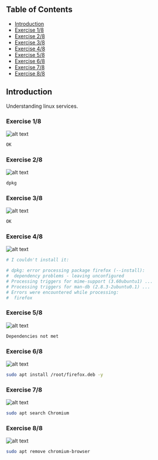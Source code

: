 ## Table of Contents

- [Introduction](#introduction)
- [Exercise 1/8](#exercise-18)
- [Exercise 2/8](#exercise-28)
- [Exercise 3/8](#exercise-38)
- [Exercise 4/8](#exercise-48)
- [Exercise 5/8](#exercise-58)
- [Exercise 6/8](#exercise-68)
- [Exercise 7/8](#exercise-78)
- [Exercise 8/8](#exercise-88)


##  Introduction

Understanding linux services.

### Exercise 1/8
![alt text](image.png)
```bash
OK
```
### Exercise 2/8
![alt text](image-1.png)
```bash
dpkg
```
### Exercise 3/8
![alt text](image-2.png)
```bash
OK
```
### Exercise 4/8
![alt text](image-3.png)
```bash
# I couldn't install it:

# dpkg: error processing package firefox (--install):
#  dependency problems - leaving unconfigured
# Processing triggers for mime-support (3.60ubuntu1) ...
# Processing triggers for man-db (2.8.3-2ubuntu0.1) ...
# Errors were encountered while processing:
#  firefox
```
### Exercise 5/8
![alt text](image-4.png)
```bash
Dependencies not met
```
### Exercise 6/8
![alt text](image-5.png)
```bash
sudo apt install /root/firefox.deb -y
```
### Exercise 7/8
![alt text](image-6.png)
```bash
sudo apt search Chromium
```
### Exercise 8/8
![alt text](image-7.png)
```bash
sudo apt remove chromium-browser
```